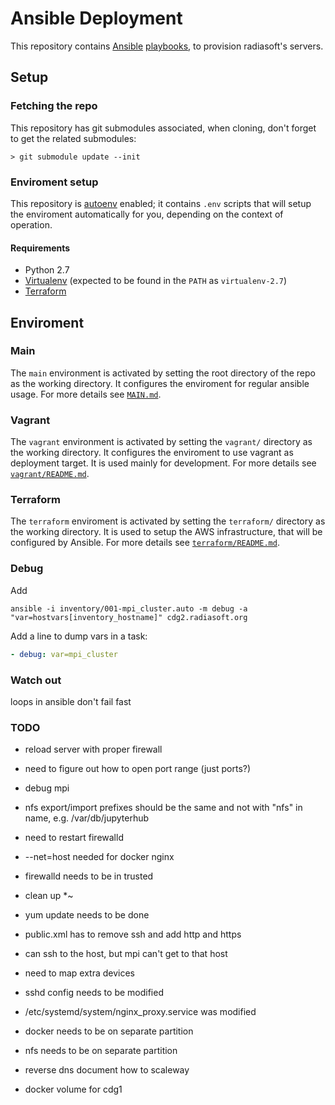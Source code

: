 # Ansible Deployment

This repository contains [Ansible](https://www.ansible.com) [playbooks](http://docs.ansible.com/ansible/playbooks.html), to provision radiasoft's servers.

## Setup

### Fetching the repo

This repository has git submodules associated, when cloning, don't forget to get the related submodules:

    > git submodule update --init

### Enviroment setup

This repository is [autoenv](https://github.com/kennethreitz/autoenv) enabled; it contains `.env` scripts that will setup the enviroment automatically for you, depending on the context of operation.

#### Requirements

* Python 2.7
* [Virtualenv](https://virtualenv.pypa.io/en/stable/) (expected to be found in the `PATH` as `virtualenv-2.7`)
* [Terraform](https://terraform.io)

## Enviroment

### Main
The `main` environment is activated by setting the root directory of the repo as the working directory. It configures the enviroment for regular ansible usage. For more details see [`MAIN.md`](MAIN.md).

### Vagrant
The `vagrant` environment is activated by setting the `vagrant/` directory as the working directory. It configures the enviroment to use vagrant as deployment target. It is used mainly for development. For more details see [`vagrant/README.md`](vagrant/README.md).

### Terraform

The `terraform` enviroment is activated by setting the `terraform/` directory as the working directory. It is used to setup the AWS infrastructure, that will be configured by Ansible. For more details see [`terraform/README.md`](terraform/README.md).


### Debug

Add

```
ansible -i inventory/001-mpi_cluster.auto -m debug -a "var=hostvars[inventory_hostname]" cdg2.radiasoft.org
```

Add a line to dump vars in a task:

```yaml
- debug: var=mpi_cluster
```

### Watch out

loops in ansible don't
fail fast


### TODO

* reload server with proper firewall
* need to figure out how to open port range (just ports?)

* debug mpi
* nfs export/import prefixes should be the same and not with "nfs" in name, e.g.
  /var/db/jupyterhub
* need to restart firewalld
* --net=host needed for docker nginx
* firewalld needs to be in trusted
* clean up *~
* yum update needs to be done
* public.xml has to remove ssh and add http and https
* can ssh to the host, but mpi can't get to that host
* need to map  extra devices
* sshd config needs to be modified
* /etc/systemd/system/nginx_proxy.service was modified
* docker needs to be on separate partition
* nfs needs to be on separate partition
* reverse dns document how to scaleway
* docker volume for cdg1
